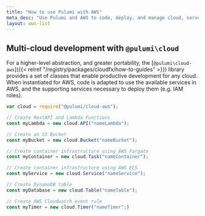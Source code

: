 ```yaml
---
title: "How to use Pulumi with AWS"
meta_desc: "Use Pulumi and AWS to code, deploy, and manage cloud, serverless, and container apps and infrastructure"
layout: aws-list
---
```


## Multi-cloud development with `@pulumi\cloud`

For a higher-level abstraction, and greater portability, the [`@pulumi\cloud-aws`]({{< relref "/registry/packages/cloudfx/how-to-guides" >}}) library provides a set of classes that enable productive development for any cloud. When instantiated for AWS, code is adapted to use the available services in AWS, and the supporting services necessary to deploy them (e.g. IAM roles).

```javascript
var cloud = require("@pulumi/cloud-aws");

// Create RestAPI and Lambda Functions
const myLambda = new cloud.API("nameLambda");

// Create an S3 Bucket
const myBucket = new cloud.Bucket("nameBucket");

// Create container infrastructure using AWS Fargate
const myContainer = new cloud.Task("nameContainer");

// Create container infrastructure using AWS ECS
const myService = new cloud.Service("nameService");

// Create DynamoDB table
const myDatabase = new cloud.Table("nameTable");

// Create AWS Cloudwatch event rule
const myTimer = new cloud.Timer("nameTimer";)
```
